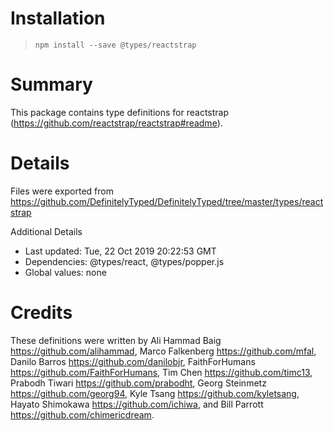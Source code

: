# Installation
> `npm install --save @types/reactstrap`

# Summary
This package contains type definitions for reactstrap (https://github.com/reactstrap/reactstrap#readme).

# Details
Files were exported from https://github.com/DefinitelyTyped/DefinitelyTyped/tree/master/types/reactstrap

Additional Details
 * Last updated: Tue, 22 Oct 2019 20:22:53 GMT
 * Dependencies: @types/react, @types/popper.js
 * Global values: none

# Credits
These definitions were written by Ali Hammad Baig <https://github.com/alihammad>, Marco Falkenberg <https://github.com/mfal>, Danilo Barros <https://github.com/danilobjr>, FaithForHumans <https://github.com/FaithForHumans>, Tim Chen <https://github.com/timc13>, Prabodh Tiwari <https://github.com/prabodht>, Georg Steinmetz <https://github.com/georg94>, Kyle Tsang <https://github.com/kyletsang>, Hayato Shimokawa <https://github.com/ichiwa>, and Bill Parrott <https://github.com/chimericdream>.
